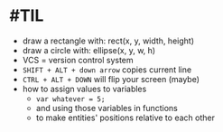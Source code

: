 # #TIL
- draw a rectangle with: rect(x, y, width, height)
- draw a circle with: ellipse(x, y, w, h)
- VCS = version control system
- `SHIFT + ALT + down arrow` copies current line
- `CTRL + ALT + DOWN` will flip your screen (maybe)
- how to assign values to variables
    - `var whatever = 5;`
    - and using those variables in functions 
    - to make entities' positions relative to each other